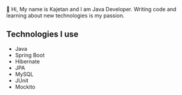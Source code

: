 👋 Hi, My name is Kajetan and I am Java Developer.
Writing code and learning about new technologies is my passion.

## Technologies I use
- Java
- Spring Boot
- Hibernate
- JPA
- MySQL
- JUnit
- Mockito
